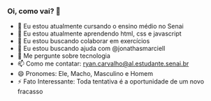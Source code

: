### Oi, como vai? 👋

- 🔭 Eu estou atualmente cursando o ensino médio no Senai
- 🌱 Eu estou atualmente aprendendo html, css e javascript
- 👯 Eu estou buscando colaborar em exercícios 
- 🤔 Eu estou buscando ajuda com @jonathasmarciell
- 💬 Me pergunte sobre tecnologia
- 📫 Como me contatar: ryan.carvalho@al.estudante.senai.br
- 😄 Pronomes: Ele, Macho, Masculino e Homem
- ⚡ Fato Interessante: Toda tentativa é a oportunidade de um novo fracasso
